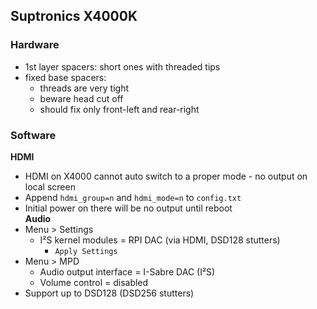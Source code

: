 Suptronics X4000K
---

### Hardware
- 1st layer spacers: short ones with threaded tips
- fixed base spacers:
  - threads are very tight 
  - beware head cut off
  - should fix only front-left and rear-right

### Software  
**HDMI**
- HDMI on X4000 cannot auto switch to a proper mode - no output on local screen
- Append `hdmi_group=n` and `hdmi_mode=n` to `config.txt`
- Initial power on there will be no output until reboot  
**Audio**
- Menu > Settings
	- I²S kernel modules = RPI DAC (via HDMI, DSD128 stutters)
		- `Apply Settings`
- Menu > MPD
	- Audio output interface = I-Sabre DAC (I²S)
	- Volume control = disabled
- Support up to DSD128 (DSD256 stutters)
